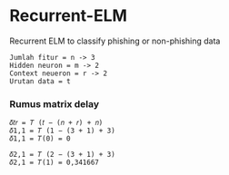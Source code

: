 # Recurrent-ELM

Recurrent ELM to classify phishing or non-phishing data

```
Jumlah fitur = n -> 3 
Hidden neuron = m -> 2
Context neueron = r -> 2
Urutan data = t
```

### Rumus matrix delay

```
𝛿𝑡𝑟 = 𝑇 (𝑡 − (𝑛 + 𝑟) + 𝑛)
𝛿1,1 = 𝑇 (1 − (3 + 1) + 3)
𝛿1,1 = 𝑇(0) = 0

𝛿2,1 = 𝑇 (2 − (3 + 1) + 3)
𝛿2,1 = 𝑇(1) = 0,341667
```
